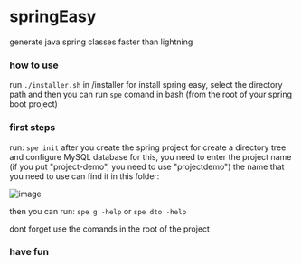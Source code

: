 # springEasy
generate java spring classes faster than lightning

### how to use
run ```./installer.sh``` in /installer for install spring easy, 
select the directory path and then you can run ```spe``` comand in bash (from the root of your spring boot project)

### first steps
run: ```spe init``` after you create the spring project for create a directory tree and configure MySQL database
for this, you need to enter the project name (if you put "project-demo", you need to use "projectdemo") the name that you need to use can find it in this folder: 
  
![image](https://user-images.githubusercontent.com/62081821/196004266-6f451cfd-dded-404e-a914-7bffd7b2bd06.png)

then you can run: ```spe g -help``` or ```spe dto -help```

dont forget use the comands in the root of the project 

### have fun
